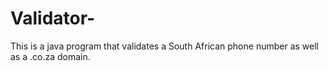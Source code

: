 # Validator-
This is a java program that validates a South African phone number as well as a .co.za domain.
